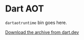 # Dart AOT
`dartaotruntime` bin goes here.

[Download the archive from dart.dev](https://dart.dev/tools/sdk/archive)
